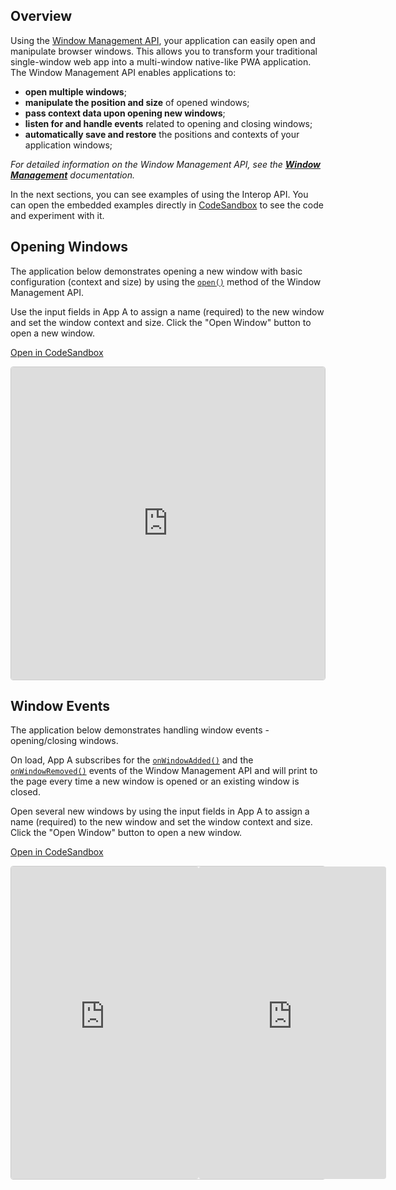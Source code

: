 ## Overview

Using the [Window Management API](../../../reference/core/latest/windows/index.html), your application can easily open and manipulate browser windows. This allows you to transform your traditional single-window web app into a multi-window native-like PWA application. The Window Management API enables applications to:

- **open multiple windows**;
- **manipulate the position and size** of opened windows;
- **pass context data upon opening new windows**;
- **listen for and handle events** related to opening and closing windows;
- **automatically save and restore** the positions and contexts of your application windows;

*For detailed information on the Window Management API, see the [**Window Management**](../../../glue42-concepts/windows/window-management/javascript/index.html) documentation.*

In the next sections, you can see examples of using the Interop API. You can open the embedded examples directly in [CodeSandbox](https://codesandbox.io) to see the code and experiment with it.

## Opening Windows

The application below demonstrates opening a new window with basic configuration (context and size) by using the [`open()`](../../../reference/core/latest/windows/index.html#!API-open) method of the Window Management API.

Use the input fields in App A to assign a name (required) to the new window and set the window context and size. Click the "Open Window" button to open a new window.

<a href="https://codesandbox.io/s/github/Glue42/core/tree/master/live-examples/windows/window-opening" target="_blank">Open in CodeSandbox</a>
<div style="display: flex;border: 1px solid #ccc;border-radius: 4px;">
    <iframe src="https://jp8hk.csb.app/app-a/index.html" style="width:100%; height:500px; border:0; border-radius: 4px; overflow:hidden;"></iframe>
</div>

<!-- ## Window Discovery

The application below demonstrates discovering a window by name.

Open several new windows by using the input fields in App A to assign a name (required) to the new window and set the window context, size and position. Click the "Open Window" button to open a new window.

Input the name of the window you want to search for and click the search button. If a window with the specified name is found, its ID and context (if available) will be printed on the page.

example 11 -->

## Window Events

The application below demonstrates handling window events - opening/closing windows.

On load, App A subscribes for the [`onWindowAdded()`](../../../reference/core/latest/windows/index.html#!API-onWindowAdded) and the [`onWindowRemoved()`](../../../reference/core/latest/windows/index.html#!API-onWindowRemoved) events of the Window Management API and will print to the page every time a new window is opened or an existing window is closed. 

Open several new windows by using the input fields in App A to assign a name (required) to the new window and set the window context and size. Click the "Open Window" button to open a new window.

<a href="https://codesandbox.io/s/github/Glue42/core/tree/master/live-examples/windows/window-events" target="_blank">Open in CodeSandbox</a>
<div style="display: flex;border: 1px solid #ccc;border-radius: 4px;">
    <iframe src="https://jwc9w.csb.app/app-a/index.html" style="width:100%; height:500px; border:0; border-radius: 4px; overflow:hidden;"></iframe>
    <iframe src="https://jwc9w.csb.app/app-b/index.html" style="width:100%; height:500px; border:0; border-radius: 4px; overflow:hidden;"></iframe>
</div>

<!-- ## Window Operations

The application below demonstrates manipulating already opened windows.

Open several new windows by using the input fields in App A to assign a name (required) to the new window and set the window context, size and position. Click the "Open Window" button to open a new window.

Use the "Open Window" and "Update Window" radio buttons to toggle between the options for creating new windows and updating existing ones. Select the "Update Window" option, select from the dropdown menu a window to update and set new position, size and/or context for the selected window. Click "Update Window" button to update the selected window.

example 13 -->